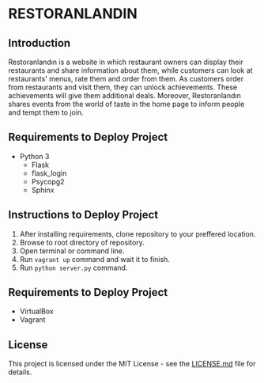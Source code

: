 # RESTORANLANDIN

## Introduction

Restoranlandın is a website in which restaurant owners can display their restaurants and share information about them, while customers can look at restaurants' menus, rate them and order from them. As customers order from restaurants and visit them, they can unlock achievements. These achievements will give them additional deals. Moreover, Restoranlandın shares events from the world of taste in the home page to inform people and tempt them to join.

## Requirements to Deploy Project
- Python 3
  - Flask 
  - flask_login
  - Psycopg2
  - Sphinx

## Instructions to Deploy Project
1. After installing requirements, clone repository to your preffered location.
2. Browse to root directory of repository.
3. Open terminal or command line.
4. Run `vagrant up` command and wait it to finish.
5. Run `python server.py` command.

## Requirements to Deploy Project
- VirtualBox
- Vagrant

## License

This project is licensed under the MIT License - see the [LICENSE.md](LICENSE.md) file for details.